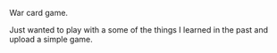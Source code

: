 War card game.

Just wanted to play with a some of the things I learned in the past and upload a simple game. 
